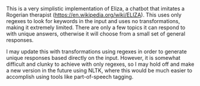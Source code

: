 This is a very simplistic implementation of Eliza, a chatbot that imitates a Rogerian therapist (https://en.wikipedia.org/wiki/ELIZA). This uses only regexes to look for keywords in the input and uses no transformations, making it extremely limited. There are only a few topics it can respond to with unique answers, otherwise it will choose from a small set of general responses. 

I may update this with transformations using regexes in order to generate unique responses based directly on the input. However, it is somewhat difficult and clunky to achieve with only regexes, so I may hold off and make a new version in the future using NLTK, where this would be much easier to accomplish using tools like part-of-speech tagging.
